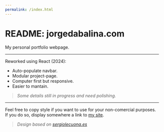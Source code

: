 ```yaml
---
permalink: /index.html
---
```


# README: jorgedabalina.com

My personal portfolio webpage.  

---

Reworked using React (2024):
- Auto-populate navbar.
- Modular project-page.
- Computer first but responsive.
- Easier to mantain.

>_Some details still in progress and need polishing._

---

Feel free to copy style if you want to use for your non-comercial purposes. If you do so, display somewhere a link to [my site](https://sergiolecuona.es/ "sergiolecuona.es").
> _Design based on [sergiolecuona.es](https://sergiolecuona.es/ "sergiolecuona.es")_
